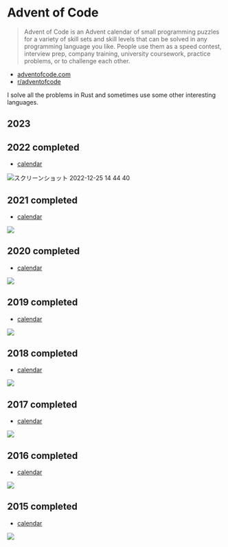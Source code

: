 # Advent of Code

> Advent of Code is an Advent calendar of small programming puzzles for a variety of skill sets and skill levels that can be solved in any programming language you like. People use them as a speed contest, interview prep, company training, university coursework, practice problems, or to challenge each other.

* [adventofcode.com](https://adventofcode.com/)
* [r/adventofcode](https://www.reddit.com/r/adventofcode/)

I solve all the problems in Rust and sometimes use some other interesting languages.

## 2023

## 2022 completed

* [calendar](https://adventofcode.com/2022)

![スクリーンショット 2022-12-25 14 44 40](https://user-images.githubusercontent.com/997855/209458247-0b73a6db-bacb-45bb-85c2-c853be5c4939.png)

## 2021 completed

* [calendar](https://adventofcode.com/2021)

![](https://user-images.githubusercontent.com/997855/147392328-7c1c22a5-5490-4c80-83c8-ad0c0b1474cc.png)

## 2020 completed

* [calendar](https://adventofcode.com/2020)

![](https://user-images.githubusercontent.com/997855/103133983-1f3baf80-46f1-11eb-9f72-f6a002a30701.png)

## 2019 completed

* [calendar](https://adventofcode.com/2019)

![](https://user-images.githubusercontent.com/997855/182404533-3f2328ec-a9ad-4b64-8103-3588eb08ea42.png)

## 2018 completed

* [calendar](https://adventofcode.com/2018)

![](https://user-images.githubusercontent.com/997855/188858246-f71849de-ea4c-46eb-bb05-c209738f8628.png)

## 2017 completed

* [calendar](https://adventofcode.com/2017)

![](https://user-images.githubusercontent.com/997855/185718427-a07f1447-a476-465e-9d96-89688e13d7d1.png)

## 2016 completed

* [calendar](https://adventofcode.com/2016)

![](https://user-images.githubusercontent.com/997855/173385043-6d868c3a-c54e-4846-80b2-23e3243d9987.png)

## 2015 completed

* [calendar](https://adventofcode.com/2015)

![](https://user-images.githubusercontent.com/997855/147841525-2a16610d-a342-46ba-8d91-30d865aa78a5.png)
